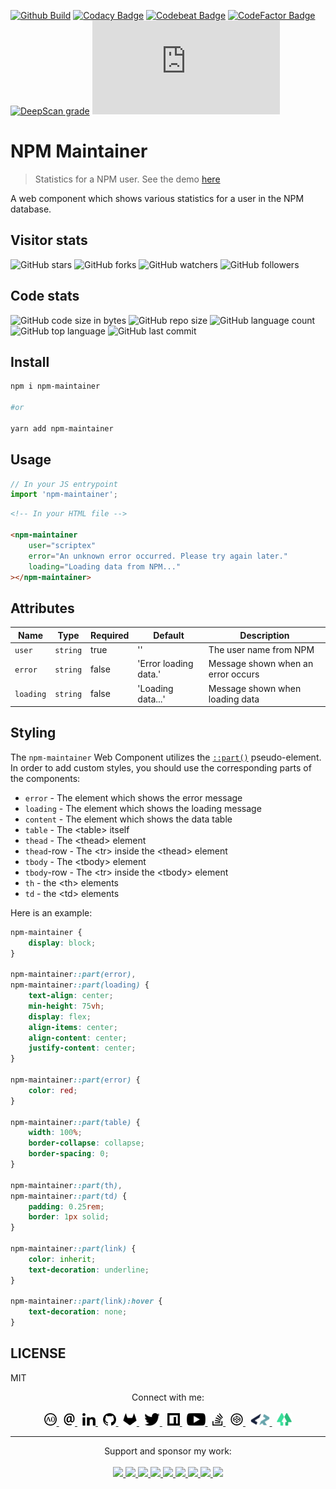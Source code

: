 [![Github Build](https://github.com/scriptex/npm-maintainer/workflows/Build/badge.svg)](https://github.com/scriptex/npm-maintainer/actions?query=workflow%3ABuild)
[![Codacy Badge](https://app.codacy.com/project/badge/Grade/34d3d75710534dc6a38c3584a1dcd068)](https://www.codacy.com/gh/scriptex/npm-maintainer/dashboard?utm_source=github.com&utm_medium=referral&utm_content=scriptex/npm-maintainer&utm_campaign=Badge_Grade)
[![Codebeat Badge](https://codebeat.co/badges/d765a4c8-2c0e-44f2-89c3-fa364fdc14e6)](https://codebeat.co/projects/github-com-scriptex-npm-maintainer-master)
[![CodeFactor Badge](https://www.codefactor.io/repository/github/scriptex/npm-maintainer/badge)](https://www.codefactor.io/repository/github/scriptex/npm-maintainer)
[![DeepScan grade](https://deepscan.io/api/teams/3574/projects/5257/branches/40799/badge/grade.svg)](https://deepscan.io/dashboard#view=project&tid=3574&pid=5257&bid=40799)
[![Analytics](https://ga-beacon-361907.ew.r.appspot.com/UA-83446952-1/github.com/scriptex/npm-maintainer/README.md?pixel)](https://github.com/scriptex/npm-maintainer/)

# NPM Maintainer

> Statistics for a NPM user. See the demo [here](https://npm-maintainer.atanas.info/)

A web component which shows various statistics for a user in the NPM database.

## Visitor stats

![GitHub stars](https://img.shields.io/github/stars/scriptex/npm-maintainer?style=social)
![GitHub forks](https://img.shields.io/github/forks/scriptex/npm-maintainer?style=social)
![GitHub watchers](https://img.shields.io/github/watchers/scriptex/npm-maintainer?style=social)
![GitHub followers](https://img.shields.io/github/followers/scriptex?style=social)

## Code stats

![GitHub code size in bytes](https://img.shields.io/github/languages/code-size/scriptex/npm-maintainer)
![GitHub repo size](https://img.shields.io/github/repo-size/scriptex/npm-maintainer?style=plastic)
![GitHub language count](https://img.shields.io/github/languages/count/scriptex/npm-maintainer?style=plastic)
![GitHub top language](https://img.shields.io/github/languages/top/scriptex/npm-maintainer?style=plastic)
![GitHub last commit](https://img.shields.io/github/last-commit/scriptex/npm-maintainer?style=plastic)

## Install

```sh
npm i npm-maintainer

#or

yarn add npm-maintainer
```

## Usage

```js
// In your JS entrypoint
import 'npm-maintainer';
```

```html
<!-- In your HTML file -->

<npm-maintainer
	user="scriptex"
	error="An unknown error occurred. Please try again later."
	loading="Loading data from NPM..."
></npm-maintainer>
```

## Attributes

| Name      | Type     | Required | Default               | Description                        |
| --------- | -------- | -------- | --------------------- | ---------------------------------- |
| `user`    | `string` | true     | ''                    | The user name from NPM             |
| `error`   | `string` | false    | 'Error loading data.' | Message shown when an error occurs |
| `loading` | `string` | false    | 'Loading data...'     | Message shown when loading data    |

## Styling

The `npm-maintainer` Web Component utilizes the [`::part()`](https://developer.mozilla.org/en-US/docs/Web/CSS/::part) pseudo-element. In order to add custom styles, you should use the corresponding parts of the components:

-   `error` - The element which shows the error message
-   `loading` - The element which shows the loading message
-   `content` - The element which shows the data table
-   `table` - The &lt;table&gt; itself
-   `thead` - The &lt;thead&gt; element
-   `thead`-row - The &lt;tr&gt; inside the &lt;thead&gt; element
-   `tbody` - The &lt;tbody&gt; element
-   `tbody`-row - The &lt;tr&gt; inside the &lt;tbody&gt; element
-   `th` - the &lt;th&gt; elements
-   `td` - the &lt;td&gt; elements

Here is an example:

```css
npm-maintainer {
	display: block;
}

npm-maintainer::part(error),
npm-maintainer::part(loading) {
	text-align: center;
	min-height: 75vh;
	display: flex;
	align-items: center;
	align-content: center;
	justify-content: center;
}

npm-maintainer::part(error) {
	color: red;
}

npm-maintainer::part(table) {
	width: 100%;
	border-collapse: collapse;
	border-spacing: 0;
}

npm-maintainer::part(th),
npm-maintainer::part(td) {
	padding: 0.25rem;
	border: 1px solid;
}

npm-maintainer::part(link) {
	color: inherit;
	text-decoration: underline;
}

npm-maintainer::part(link):hover {
	text-decoration: none;
}
```

## LICENSE

MIT

<div align="center">Connect with me:</div>

<br />

<div align="center">
	<a href="https://atanas.info">
		<img
			src="https://raw.githubusercontent.com/scriptex/socials/master/styled-assets/logo.svg"
			height="20"
			alt=""
		/>
	</a>
	&nbsp;
	<a href="mailto:hi@atanas.info">
		<img
			src="https://raw.githubusercontent.com/scriptex/socials/master/styled-assets/email.svg"
			height="20"
			alt=""
		/>
	</a>
	&nbsp;
	<a href="https://www.linkedin.com/in/scriptex/">
		<img
			src="https://raw.githubusercontent.com/scriptex/socials/master/styled-assets/linkedin.svg"
			height="20"
			alt=""
		/>
	</a>
	&nbsp;
	<a href="https://github.com/scriptex">
		<img
			src="https://raw.githubusercontent.com/scriptex/socials/master/styled-assets/github.svg"
			height="20"
			alt=""
		/>
	</a>
	&nbsp;
	<a href="https://gitlab.com/scriptex">
		<img
			src="https://raw.githubusercontent.com/scriptex/socials/master/styled-assets/gitlab.svg"
			height="20"
			alt=""
		/>
	</a>
	&nbsp;
	<a href="https://twitter.com/scriptexbg">
		<img
			src="https://raw.githubusercontent.com/scriptex/socials/master/styled-assets/twitter.svg"
			height="20"
			alt=""
		/>
	</a>
	&nbsp;
	<a href="https://www.npmjs.com/~scriptex">
		<img src="https://raw.githubusercontent.com/scriptex/socials/master/styled-assets/npm.svg" height="20" alt="" />
	</a>
	&nbsp;
	<a href="https://www.youtube.com/user/scriptex">
		<img
			src="https://raw.githubusercontent.com/scriptex/socials/master/styled-assets/youtube.svg"
			height="20"
			alt=""
		/>
	</a>
	&nbsp;
	<a href="https://stackoverflow.com/users/4140082/atanas-atanasov">
		<img
			src="https://raw.githubusercontent.com/scriptex/socials/master/styled-assets/stackoverflow.svg"
			height="20"
			alt=""
		/>
	</a>
	&nbsp;
	<a href="https://codepen.io/scriptex/">
		<img
			src="https://raw.githubusercontent.com/scriptex/socials/master/styled-assets/codepen.svg"
			width="20"
			alt=""
		/>
	</a>
	&nbsp;
	<a href="https://profile.codersrank.io/user/scriptex">
		<img
			src="https://raw.githubusercontent.com/scriptex/socials/master/styled-assets/codersrank.svg"
			height="20"
			alt=""
		/>
	</a>
	&nbsp;
	<a href="https://linktr.ee/scriptex">
		<img
			src="https://raw.githubusercontent.com/scriptex/socials/master/styled-assets/linktree.svg"
			height="20"
			alt=""
		/>
	</a>
</div>

---

<div align="center">
	Support and sponsor my work:
	<br />
	<br />
	<a
		href="https://twitter.com/intent/tweet?text=Checkout%20this%20awesome%20developer%20profile%3A&url=https%3A%2F%2Fgithub.com%2Fscriptex&via=scriptexbg&hashtags=software%2Cgithub%2Ccode%2Cawesome"
		title="Tweet"
	>
		<img src="https://img.shields.io/badge/Tweet-Share_my_profile-blue.svg?logo=twitter&color=38A1F3" />
	</a>
	<a href="https://paypal.me/scriptex" title="Donate on Paypal">
		<img src="https://img.shields.io/badge/Donate-Support_me_on_PayPal-blue.svg?logo=paypal&color=222d65" />
	</a>
	<a href="https://revolut.me/scriptex" title="Donate on Revolut">
		<img
			src="https://img.shields.io/endpoint?url=https://raw.githubusercontent.com/scriptex/scriptex/master/badges/revolut.json"
		/>
	</a>
	<a href="https://patreon.com/atanas" title="Become a Patron">
		<img
			src="https://img.shields.io/badge/Become_Patron-Support_me_on_Patreon-blue.svg?logo=patreon&color=e64413"
		/>
	</a>
	<a href="https://ko-fi.com/scriptex" title="Buy Me A Coffee">
		<img src="https://img.shields.io/badge/Donate-Buy%20me%20a%20coffee-yellow.svg?logo=ko-fi" />
	</a>
	<a href="https://liberapay.com/scriptex/donate" title="Donate on Liberapay">
		<img src="https://img.shields.io/liberapay/receives/scriptex?label=Donate%20on%20Liberapay&logo=liberapay" />
	</a>
    <a
    	href="https://img.shields.io/endpoint?url=https://raw.githubusercontent.com/scriptex/scriptex/master/badges/bitcoin.json"
    	title="Donate Bitcoin"
    >
    	<img
    		src="https://img.shields.io/endpoint?url=https://raw.githubusercontent.com/scriptex/scriptex/master/badges/bitcoin.json"
    	/>
    </a>
    <a
    	href="https://img.shields.io/endpoint?url=https://raw.githubusercontent.com/scriptex/scriptex/master/badges/etherium.json"
    	title="Donate Etherium"
    >
    	<img
    		src="https://img.shields.io/endpoint?url=https://raw.githubusercontent.com/scriptex/scriptex/master/badges/etherium.json"
    	/>
    </a>
    <a
    	href="https://img.shields.io/endpoint?url=https://raw.githubusercontent.com/scriptex/scriptex/master/badges/shiba-inu.json"
    	title="Donate Shiba Inu"
    >
    	<img
    		src="https://img.shields.io/endpoint?url=https://raw.githubusercontent.com/scriptex/scriptex/master/badges/shiba-inu.json"
    	/>
    </a>
</div>
